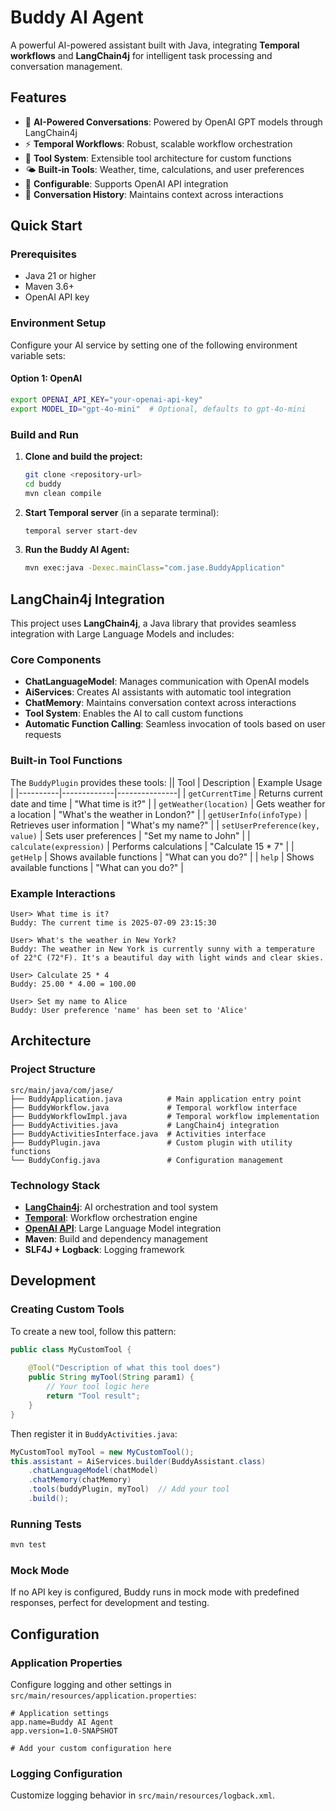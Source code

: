 # Buddy AI Agent

A powerful AI-powered assistant built with Java, integrating **Temporal workflows** and **LangChain4j** for intelligent task processing and conversation management.

## Features

- 🤖 **AI-Powered Conversations**: Powered by OpenAI GPT models through LangChain4j
- ⚡ **Temporal Workflows**: Robust, scalable workflow orchestration
- 🔌 **Tool System**: Extensible tool architecture for custom functions
- 🌤️ **Built-in Tools**: Weather, time, calculations, and user preferences
- 🔧 **Configurable**: Supports OpenAI API integration
- 📝 **Conversation History**: Maintains context across interactions

## Quick Start

### Prerequisites

- Java 21 or higher
- Maven 3.6+
- OpenAI API key

### Environment Setup

Configure your AI service by setting one of the following environment variable sets:

#### Option 1: OpenAI
```bash
export OPENAI_API_KEY="your-openai-api-key"
export MODEL_ID="gpt-4o-mini"  # Optional, defaults to gpt-4o-mini
```

### Build and Run

1. **Clone and build the project:**
   ```bash
   git clone <repository-url>
   cd buddy
   mvn clean compile
   ```

2. **Start Temporal server** (in a separate terminal):
   ```bash
   temporal server start-dev
   ```

3. **Run the Buddy AI Agent:**
   ```bash
   mvn exec:java -Dexec.mainClass="com.jase.BuddyApplication"
   ```

## LangChain4j Integration

This project uses **LangChain4j**, a Java library that provides seamless integration with Large Language Models and includes:

### Core Components

- **ChatLanguageModel**: Manages communication with OpenAI models
- **AiServices**: Creates AI assistants with automatic tool integration
- **ChatMemory**: Maintains conversation context across interactions
- **Tool System**: Enables the AI to call custom functions
- **Automatic Function Calling**: Seamless invocation of tools based on user requests

### Built-in Tool Functions

The `BuddyPlugin` provides these tools:
|| Tool | Description | Example Usage |
|----------|-------------|---------------|
| `getCurrentTime` | Returns current date and time | "What time is it?" |
| `getWeather(location)` | Gets weather for a location | "What's the weather in London?" |
| `getUserInfo(infoType)` | Retrieves user information | "What's my name?" |
| `setUserPreference(key, value)` | Sets user preferences | "Set my name to John" |
| `calculate(expression)` | Performs calculations | "Calculate 15 * 7" |
| `getHelp` | Shows available functions | "What can you do?" |
| `help` | Shows available functions | "What can you do?" |

### Example Interactions

```
User> What time is it?
Buddy: The current time is 2025-07-09 23:15:30

User> What's the weather in New York?
Buddy: The weather in New York is currently sunny with a temperature of 22°C (72°F). It's a beautiful day with light winds and clear skies.

User> Calculate 25 * 4
Buddy: 25.00 * 4.00 = 100.00

User> Set my name to Alice
Buddy: User preference 'name' has been set to 'Alice'
```

## Architecture

### Project Structure

```
src/main/java/com/jase/
├── BuddyApplication.java          # Main application entry point
├── BuddyWorkflow.java             # Temporal workflow interface
├── BuddyWorkflowImpl.java         # Temporal workflow implementation
├── BuddyActivities.java           # LangChain4j integration
├── BuddyActivitiesInterface.java  # Activities interface
├── BuddyPlugin.java               # Custom plugin with utility functions
└── BuddyConfig.java               # Configuration management
```

### Technology Stack

- **[LangChain4j](https://github.com/langchain4j/langchain4j)**: AI orchestration and tool system
- **[Temporal](https://temporal.io/)**: Workflow orchestration engine
- **[OpenAI API](https://platform.openai.com/)**: Large Language Model integration
- **Maven**: Build and dependency management
- **SLF4J + Logback**: Logging framework

## Development

### Creating Custom Tools

To create a new tool, follow this pattern:

```java
public class MyCustomTool {
    
    @Tool("Description of what this tool does")
    public String myTool(String param1) {
        // Your tool logic here
        return "Tool result";
    }
}
```

Then register it in `BuddyActivities.java`:

```java
MyCustomTool myTool = new MyCustomTool();
this.assistant = AiServices.builder(BuddyAssistant.class)
    .chatLanguageModel(chatModel)
    .chatMemory(chatMemory)
    .tools(buddyPlugin, myTool)  // Add your tool
    .build();
```

### Running Tests

```bash
mvn test
```

### Mock Mode

If no API key is configured, Buddy runs in mock mode with predefined responses, perfect for development and testing.

## Configuration

### Application Properties

Configure logging and other settings in `src/main/resources/application.properties`:

```properties
# Application settings
app.name=Buddy AI Agent
app.version=1.0-SNAPSHOT

# Add your custom configuration here
```

### Logging Configuration

Customize logging behavior in `src/main/resources/logback.xml`.
